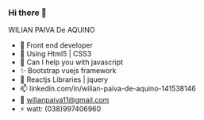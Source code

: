 ### Hi there 👋
WILIAN PAIVA De AQUINO

- 🔭 Front end developer
- 🌱 Using Html5 | CSS3
- 👯 Can I help you with javascript
- ✨ Bootstrap vuejs framework
- 💬 Reactjs Libraries | jquery
- 📫 linkedin.com/in/wilian-paiva-de-aquino-141538146
- 📩 wilianpaiva11@gmail.com
- ⚡ watt: (038)997406960
